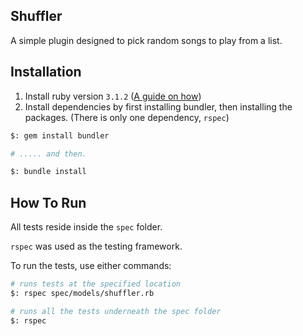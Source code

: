 ## Shuffler
A simple plugin designed to pick random songs to play from a list.

## Installation

1. Install ruby version `3.1.2` ([A guide on how](https://www.ruby-lang.org/en/documentation/installation/))
2. Install dependencies by first installing bundler, then installing the packages. (There is only one dependency, `rspec`)
```bash
$: gem install bundler

# ..... and then.

$: bundle install
```

## How To Run
All tests reside inside the `spec` folder.

`rspec` was used as the testing framework.

To run the tests, use either commands:
```bash
# runs tests at the specified location
$: rspec spec/models/shuffler.rb

# runs all the tests underneath the spec folder
$: rspec
```
